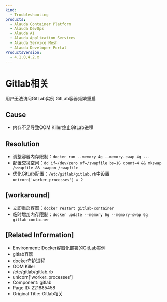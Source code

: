 ```yaml
---
kind:
  - Troubleshooting
products:
  - Alauda Container Platform
  - Alauda DevOps
  - Alauda AI
  - Alauda Application Services
  - Alauda Service Mesh
  - Alauda Developer Portal
ProductsVersion:
  - 4.1.0,4.2.x
---
```

<!-- A type of document that involves encountering a fault, diagnosing it, performing root cause analysis, and providing solutions. -->

# Gitlab相关

用户无法访问GitLab实例 GitLab容器频繁重启

## Cause
- 内存不足导致OOM Killer终止GitLab进程

## Resolution
- 调整容器内存限制：`docker run --memory 4g --memory-swap 4g ...`
- 配置交换空间：`dd if=/dev/zero of=/swapfile bs=1G count=4 && mkswap /swapfile && swapon /swapfile`
- 优化GitLab配置：`/etc/gitlab/gitlab.rb`中设置`unicorn['worker_processes'] = 2`

## [workaround]
- 立即重启容器：`docker restart gitlab-container`
- 临时增加内存限制：`docker update --memory 6g --memory-swap 6g gitlab-container`

## [Related Information]
- Environment: Docker容器化部署的GitLab实例
- gitlab容器
- docker守护进程
- OOM Killer
- /etc/gitlab/gitlab.rb
- unicorn['worker_processes']
- Component: gitlab
- Page ID: 221885458
- Original Title: Gitlab相关

